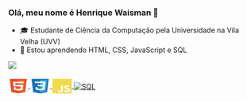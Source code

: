 ### Olá, meu nome é Henrique Waisman 👋
- 🎓 Estudante de Ciência da Computação pela Universidade na Vila Velha (UVV)
- 📖 Estou aprendendo HTML, CSS, JavaScript e SQL

<div>
  <a href="https://github.com/henriquewaisman">
  <!-- <img height="180em" src="https://github-readme-stats.vercel.app/api?username=henriquewaisman&show_icons=true&theme=dracula&include_all_commits=true&count_private=true"/> -->
  <img height="180em" src="https://github-readme-stats.vercel.app/api/top-langs/?username=henriquewaisman&layout=compact&langs_count=7&theme=dracula"/>
</div>

<div style="display: inline_block"><br>
  <img align="center" alt="HTML" height="30" width="40" src="https://raw.githubusercontent.com/devicons/devicon/master/icons/html5/html5-original.svg">
  <img align="center" alt="CSS" height="30" width="40" src="https://raw.githubusercontent.com/devicons/devicon/master/icons/css3/css3-original.svg">
  <img align="center" alt="Js" height="30" width="40" src="https://raw.githubusercontent.com/devicons/devicon/master/icons/javascript/javascript-plain.svg">
  <img align="center" alt="SQL" height="30" width="40"  src="https://cdn.jsdelivr.net/gh/devicons/devicon/icons/mysql/mysql-original.svg"/>
</div>
  
  
